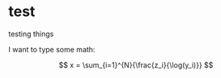 # test
testing things


I want to type some math:

$$
x = \sum_{i=1}^{N}{\frac{z_i}{\log(y_i)}}
$$

